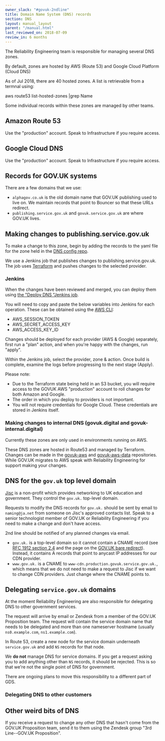 ```yaml
---
owner_slack: "#govuk-2ndline"
title: Domain Name System (DNS) records
section: DNS
layout: manual_layout
parent: "/manual.html"
last_reviewed_on: 2018-07-09
review_in: 6 months
---
```


The Reliability Engineering team is responsible for managing several DNS zones.

By default, zones are hosted by AWS (Route 53) and Google Cloud Platform (Cloud DNS)

As of Jul 2018, there are 40 hosted zones. A list is retrievable from a termnal using:

  aws route53 list-hosted-zones |grep Name

Some individual records within these zones are managed by other teams.

## Amazon Route 53

Use the "production" account. Speak to Infrastructure if you require access.

## Google Cloud DNS

Use the "production" account. Speak to Infrastructure if you require access.

## Records for GOV.UK systems

There are a few domains that we use:

- `alphagov.co.uk` is the old domain name that GOV.UK publishing used to live on.
  We maintain records that point to Bouncer so that these URLs redirect.
- `publishing.service.gov.uk` and `govuk.service.gov.uk` are where GOV.UK lives.

## Making changes to publishing.service.gov.uk

To make a change to this zone, begin by adding the records to the yaml file for
the zone held in the [DNS config repo](https://github.com/alphagov/govuk-dns-config).

We use a Jenkins job that publishes changes to publishing.service.gov.uk. The
job uses [Terraform](https://www.terraform.io/) and pushes changes to the
selected provider.

### Jenkins

When the changes have been reviewed and merged, you can deploy them using [the
"Deploy DNS "Jenkins job](https://deploy.publishing.service.gov.uk/job/Deploy_DNS/).

You will need to copy and paste the below variables into Jenkins for each operation.
These can be obtained using the [AWS CLI](user-management-in-aws.html#exporting-credentials-to-environment):

- AWS_SESSION_TOKEN
- AWS_SECRET_ACCESS_KEY
- AWS_ACCESS_KEY_ID

Changes should be deployed for each provider (AWS & Google) separately, first
run a "plan" action, and when you're happy with the changes, run "apply".

Within the Jenkins job, select the provider, zone & action. Once build is complete,
examine the logs before progressing to the next stage (Apply).

Please note:

- Due to the Terraform state being held in an S3 bucket, you
will require access to the GOVUK AWS "production" account to roll changes for
both Amazon and Google.
- The order in which you deploy to providers is not important.
- You will not require credentials for Google Cloud. These credentials are stored
in Jenkins itself.

### Making changes to internal DNS (govuk.digital and govuk-internal.digital)

Currently these zones are only used in environments running on AWS.

These DNS zones are hosted in Route53 and managed by Terraform. Changes can be
made in the [govuk-aws](https://github.com/alphagov/govuk-aws/) and
[govuk-aws-data](https://github.com/alphagov/govuk-aws-data/) repositories.
While GOV.UK migrates to AWS speak with Reliability Engineering for support
making your changes.

## DNS for the `gov.uk` top level domain

[Jisc](https://www.jisc.ac.uk/) is a non-profit which provides networking to
UK education and government. They control the `gov.uk.` top-level domain.

Requests to modify the DNS records for `gov.uk.` should be sent by email to
`naming@ja.net` from someone on Jisc's approved contacts list. Speak to a
senior technologist member of GOV.UK or Reliability Engineering if you need to
make a change and don't have access.

2nd line should be notified of any planned changes via email.

- `gov.uk.` is a top-level domain so it cannot contain a CNAME record
  (see [RFC 1912 section 2.4](https://tools.ietf.org/html/rfc1912#section-2.4) and the
  page on the [GOV.UK bare redirect](govuk_bare_redirect.html)).
  Instead, it contains A records that point to anycast IP addresses for our CDN provider.
- `www.gov.uk.` is a CNAME to `www-cdn.production.govuk.service.gov.uk.`, which means that we
  do not need to make a request to Jisc if we want to change CDN providers. Just change where
  the CNAME points to.

## Delegating `service.gov.uk` domains

At the moment Reliability Engineering are also responsible for delegating DNS
to other government services.

The request will arrive by email or Zendesk from a member of the GOV.UK Proposition
team. The request will contain the service domain name that needs to be delegated and
more than one nameserver hostname (usually `ns0.example.com`, `ns1.example.com`).

In Route 53, create a new node for the service domain underneath `service.gov.uk`
and add `NS` records for that node.

We __do not__ manage DNS for service domains. If you get a request asking you to add
anything other than `NS` records, it should be rejected. This is so that we're not
the single point of DNS for government.

There are ongoing plans to move this responsibility to a different part of GDS.

### Delegating DNS to other customers

## Other weird bits of DNS

If you receive a request to change any other DNS that hasn't come from the GOV.UK
Proposition team, send it to them using the Zendesk group "3rd Line--GOV.UK Proposition".

